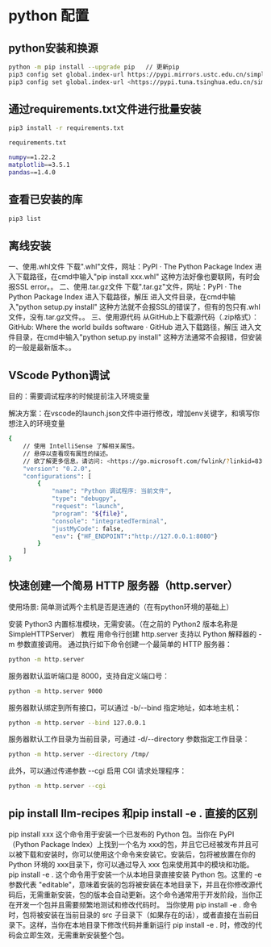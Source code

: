 # python 配置

## python安装和换源

```bash
python -m pip install --upgrade pip   // 更新pip
pip3 config set global.index-url https://pypi.mirrors.ustc.edu.cn/simple/
pip3 config set global.index-url <https://pypi.tuna.tsinghua.edu.cn/simple>
```

## 通过requirements.txt文件进行批量安装

```bash
pip3 install -r requirements.txt

requirements.txt

numpy==1.22.2
matplotlib==3.5.1
pandas==1.4.0
```

## 查看已安装的库

```bash
pip3 list
```

## 离线安装

一、使用.whl文件
下载".whl"文件，网址：PyPI · The Python Package Index
 进入下载路径，在cmd中输入"pip install xxx.whl"
这种方法好像也要联网，有时会报SSL error。。
二、使用.tar.gz文件
下载".tar.gz"文件，网址：PyPI · The Python Package Index
进入下载路径，解压
进入文件目录，在cmd中输入"python setup.py install"
这种方法就不会报SSL的错误了，但有的包只有.whl文件，没有.tar.gz文件。。
三、使用源代码
从GitHub上下载源代码（.zip格式）：GitHub: Where the world builds software · GitHub
进入下载路径，解压
进入文件目录，在cmd中输入"python setup.py install"
这种方法通常不会报错，但安装的一般是最新版本。。

## VScode Python调试

目的：需要调试程序的时候提前注入环境变量

解决方案：在vscode的launch.json文件中进行修改，增加env关键字，和填写你想注入的环境变量

```bash
{
    // 使用 IntelliSense 了解相关属性。
    // 悬停以查看现有属性的描述。
    // 欲了解更多信息，请访问: <https://go.microsoft.com/fwlink/?linkid=830387>
    "version": "0.2.0",
    "configurations": [
        {
            "name": "Python 调试程序: 当前文件",
            "type": "debugpy",
            "request": "launch",
            "program": "${file}",
            "console": "integratedTerminal",
            "justMyCode": false,
            "env": {"HF_ENDPOINT":"http://127.0.0.1:8080"}
        }
    ]
}
```

## 快速创建一个简易 HTTP 服务器（http.server）

使用场景: 简单测试两个主机是否是连通的（在有python环境的基础上）

安装
Python3 内置标准模块，无需安装。（在之前的 Python2 版本名称是 SimpleHTTPServer）
教程
用命令行创建
http.server 支持以 Python 解释器的 -m 参数直接调用。
通过执行如下命令创建一个最简单的 HTTP 服务器：

```bash
python -m http.server
```

服务器默认监听端口是 8000，支持自定义端口号：

```bash
python -m http.server 9000
```

服务器默认绑定到所有接口，可以通过 -b/--bind 指定地址，如本地主机：

```bash
python -m http.server --bind 127.0.0.1
```

服务器默认工作目录为当前目录，可通过 -d/--directory 参数指定工作目录：

```bash
python -m http.server --directory /tmp/
```

此外，可以通过传递参数 --cgi 启用 CGI 请求处理程序：

```bash
python -m http.server --cgi
```

## pip install llm-recipes 和pip install -e . 直接的区别

pip install xxx
这个命令用于安装一个已发布的 Python 包。当你在 PyPI（Python Package Index）上找到一个名为 xxx的包，并且它已经被发布并且可以被下载和安装时，你可以使用这个命令来安装它。安装后，包将被放置在你的 Python 环境的 xxx目录下，你可以通过导入 xxx 包来使用其中的模块和功能。
pip install -e .
这个命令用于安装一个从本地目录直接安装 Python 包。这里的 -e 参数代表 "editable"，意味着安装的包将被安装在本地目录下，并且在你修改源代码后，无需重新安装，包的版本会自动更新。这个命令通常用于开发阶段，当你正在开发一个包并且需要频繁地测试和修改代码时。
当你使用 pip install -e . 命令时，包将被安装在当前目录的 src 子目录下（如果存在的话），或者直接在当前目录下。这样，当你在本地目录下修改代码并重新运行 pip install -e . 时，修改的代码会立即生效，无需重新安装整个包。

